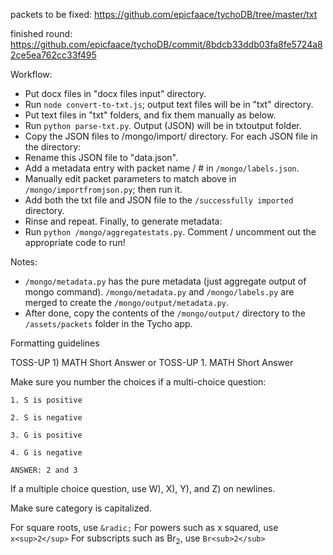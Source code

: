 packets to be fixed: https://github.com/epicfaace/tychoDB/tree/master/txt

finished round: https://github.com/epicfaace/tychoDB/commit/8bdcb33ddb03fa8fe5724a82ce5ea762cc33f495

Workflow:
- Put docx files in "docx files input" directory.
- Run ```node convert-to-txt.js```; output text files will be in "txt" directory.
- Put text files in "txt" folders, and fix them manually as below.
- Run ```python parse-txt.py```. Output (JSON) will be in txtoutput folder.
- Copy the JSON files to /mongo/import/ directory.
For each JSON file in the directory:
- Rename this JSON file to "data.json".
- Add a metadata entry with packet name / # in ```/mongo/labels.json```.
- Manually edit packet parameters to match above in ```/mongo/importfromjson.py```; then run it.
- Add both the txt file and JSON file to the ```/successfully imported``` directory.
- Rinse and repeat.
Finally, to generate metadata:
- Run ```python /mongo/aggregatestats.py```. Comment / uncomment out the appropriate code to run!

Notes:
- ```/mongo/metadata.py``` has the pure metadata (just aggregate output of mongo command). ```/mongo/metadata.py``` and ```/mongo/labels.py``` are merged to create the ```/mongo/output/metadata.py```.
- After done, copy the contents of the ```/mongo/output/``` directory to the ```/assets/packets``` folder in the Tycho app.


Formatting guidelines


TOSS-UP 1) MATH Short Answer
or
TOSS-UP 1. MATH Short Answer

Make sure you number the choices if a multi-choice question:
```
1. S is positive

2. S is negative

3. G is positive

4. G is negative

ANSWER: 2 and 3
```

If a multiple choice question, use W), X), Y), and Z) on newlines.

Make sure category is capitalized.

For square roots, use ```&radic;```
For powers such as x squared, use ```x<sup>2</sup>```
For subscripts such as Br<sub>2</sub>, use ```Br<sub>2</sub>```
